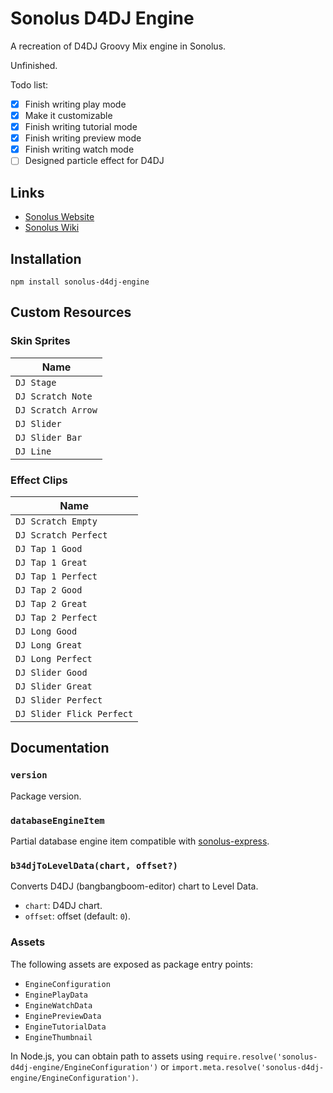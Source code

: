 # Sonolus D4DJ Engine

A recreation of D4DJ Groovy Mix engine in Sonolus.

Unfinished.

Todo list:

- [x] Finish writing play mode
- [x] Make it customizable
- [x] Finish writing tutorial mode
- [x] Finish writing preview mode
- [x] Finish writing watch mode
- [ ] Designed particle effect for D4DJ

## Links

-   [Sonolus Website](https://sonolus.com)
-   [Sonolus Wiki](https://github.com/NonSpicyBurrito/sonolus-wiki)

## Installation

```
npm install sonolus-d4dj-engine
```

## Custom Resources

### Skin Sprites

| Name                                          |
| --------------------------------------------- |
| `DJ Stage`                                    |
| `DJ Scratch Note`                             |
| `DJ Scratch Arrow`                            |
| `DJ Slider`                                   |
| `DJ Slider Bar`                               |
| `DJ Line`                                     |

### Effect Clips

| Name                                          |
| --------------------------------------------- |
| `DJ Scratch Empty`                            |
| `DJ Scratch Perfect`                          |
| `DJ Tap 1 Good`                               |
| `DJ Tap 1 Great`                              |
| `DJ Tap 1 Perfect`                            |
| `DJ Tap 2 Good`                               |
| `DJ Tap 2 Great`                              |
| `DJ Tap 2 Perfect`                            |
| `DJ Long Good`                                |
| `DJ Long Great`                               |
| `DJ Long Perfect`                             |
| `DJ Slider Good`                              |
| `DJ Slider Great`                             |
| `DJ Slider Perfect`                           |
| `DJ Slider Flick Perfect`                     |

## Documentation

### `version`

Package version.

### `databaseEngineItem`

Partial database engine item compatible with [sonolus-express](https://github.com/NonSpicyBurrito/sonolus-express).

### `b34djToLevelData(chart, offset?)`

Converts D4DJ (bangbangboom-editor) chart to Level Data.

-   `chart`: D4DJ chart.
-   `offset`: offset (default: `0`).

### Assets

The following assets are exposed as package entry points:

-   `EngineConfiguration`
-   `EnginePlayData`
-   `EngineWatchData`
-   `EnginePreviewData`
-   `EngineTutorialData`
-   `EngineThumbnail`

In Node.js, you can obtain path to assets using `require.resolve('sonolus-d4dj-engine/EngineConfiguration')` or `import.meta.resolve('sonolus-d4dj-engine/EngineConfiguration')`.
